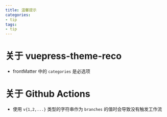 ```yaml
---
title: 温馨提示
categories:
- tip
tags:
- tip
---
```


# 关于 vuepress-theme-reco
- frontMatter 中的 `categories` 是必选项

# 关于 Github Actions
- 使用 `v{1,2,...}` 类型的字符串作为 `branches` 的值时会导致没有触发工作流
